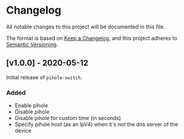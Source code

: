 # Changelog

All notable changes to this project will be documented in this file.

The format is based on [Keep a Changelog](https://keepachangelog.com/en/1.0.0/), and this project adheres
to [Semantic Versioning](https://semver.org/spec/v2.0.0.html).

## [v1.0.0] - 2020-05-12

Initial release of `pihole-switch`.

### Added

- Enable pihole
- Disable pihole
- Disable pihole for custom time (in seconds)
- Specify pihole host (as an IpV4) when it's not the dns server of the device
